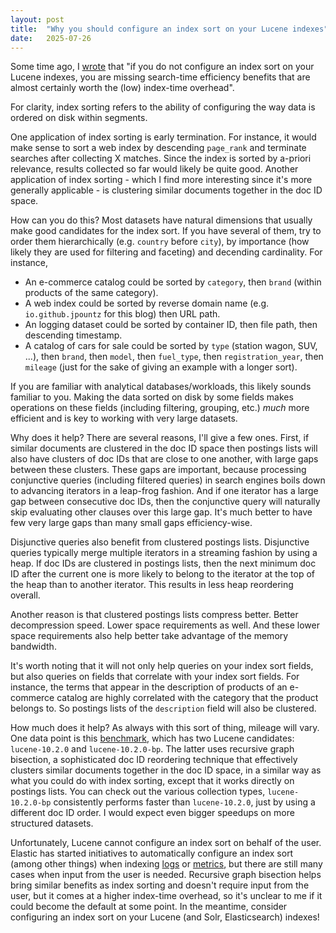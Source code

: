 ```yaml
---
layout: post
title:  "Why you should configure an index sort on your Lucene indexes"
date:   2025-07-26
---
```


Some time ago, I [wrote](https://x.com/jpountz/status/1907454969877291035) that "if you do not configure an index sort on your Lucene indexes, you are missing search-time efficiency benefits that are almost certainly worth the (low) index-time overhead".

For clarity, index sorting refers to the ability of configuring the way data is ordered on disk within segments.

One application of index sorting is early termination. For instance, it would make sense to sort a web index by descending `page_rank` and terminate searches after collecting X matches. Since the index is sorted by a-priori relevance, results collected so far would likely be quite good. Another application of index sorting - which I find more interesting since it's more generally applicable - is clustering similar documents together in the doc ID space.

How can you do this? Most datasets have natural dimensions that usually make good candidates for the index sort. If you have several of them, try to order them hierarchically (e.g. `country` before `city`), by importance (how likely they are used for filtering and faceting) and decending cardinality. For instance,
 - An e-commerce catalog could be sorted by `category`, then `brand` (within products of the same category).
 - A web index could be sorted by reverse domain name (e.g. `io.github.jpountz` for this blog) then URL path.
 - An logging dataset could be sorted by container ID, then file path, then descending timestamp.
 - A catalog of cars for sale could be sorted by  `type` (station wagon, SUV, ...), then `brand`, then `model`, then `fuel_type`, then `registration_year`, then `mileage` (just for the sake of giving an example with a longer sort).

If you are familiar with analytical databases/workloads, this likely sounds familiar to you. Making the data sorted on disk by some fields makes operations on these fields (including filtering, grouping, etc.) _much_ more efficient and is key to working with very large datasets.

Why does it help? There are several reasons, I'll give a few ones. First, if similar documents are clustered in the doc ID space then postings lists will also have clusters of doc IDs that are close to one another, with large gaps between these clusters. These gaps are important, because processing conjunctive queries (including filtered queries) in search engines boils down to advancing iterators in a leap-frog fashion. And if one iterator has a large gap between consecutive doc IDs, then the conjunctive query will naturally skip evaluating other clauses over this large gap. It's much better to have few very large gaps than many small gaps efficiency-wise.

Disjunctive queries also benefit from clustered postings lists. Disjunctive queries typically merge multiple iterators in a streaming fashion by using a heap. If doc IDs are clustered in postings lists, then the next minimum doc ID after the current one is more likely to belong to the iterator at the top of the heap than to another iterator. This results in less heap reordering overall. 

Another reason is that clustered postings lists compress better. Better decompression speed. Lower space requirements as well. And these lower space requirements also help better take advantage of the memory bandwidth.

It's worth noting that it will not only help queries on your index sort fields, but also queries on fields that correlate with your index sort fields. For instance, the terms that appear in the description of products of an e-commerce catalog are highly correlated with the category that the product belongs to. So postings lists of the `description` field will also be clustered. 

How much does it help? As always with this sort of thing, mileage will vary. One data point is this [benchmark](https://tantivy-search.github.io/bench/), which has two Lucene candidates: `lucene-10.2.0` and `lucene-10.2.0-bp`. The latter uses recursive graph bisection, a sophisticated doc ID reordering technique that effectively clusters similar documents together in the doc ID space, in a similar way as what you could do with index sorting, except that it works directly on postings lists. You can check out the various collection types, `lucene-10.2.0-bp` consistently performs faster than `lucene-10.2.0`, just by using a different doc ID order. I would expect even bigger speedups on more structured datasets.

Unfortunately, Lucene cannot configure an index sort on behalf of the user. Elastic has started initiatives to automatically configure an index sort (among other things) when indexing [logs](https://www.elastic.co/search-labs/blog/elasticsearch-logsdb-index-mode) or [metrics](https://www.elastic.co/docs/manage-data/data-store/data-streams/time-series-data-stream-tsds), but there are still many cases when input from the user is needed. Recursive graph bisection helps bring similar
benefits as index sorting and doesn't require input from the user, but it comes at a higher index-time overhead, so it's unclear to me if it could become the default at some point. In the meantime, consider configuring an index sort on your Lucene (and Solr, Elasticsearch) indexes!
